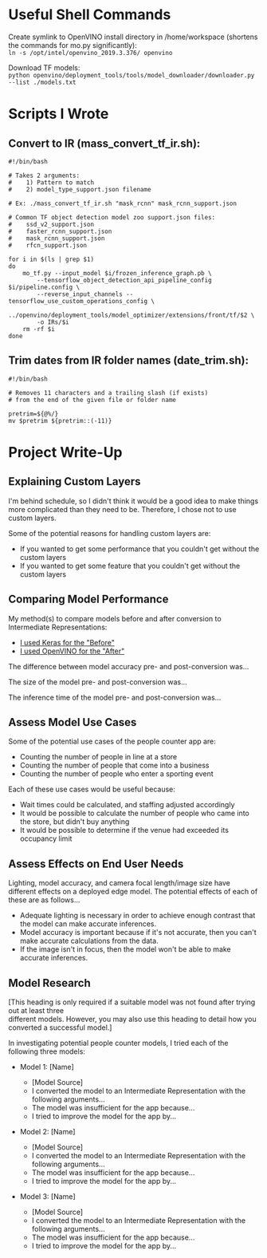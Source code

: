 # Useful Shell Commands
  
Create symlink to OpenVINO install directory in /home/workspace (shortens the commands for mo.py significantly):  
`ln -s /opt/intel/openvino_2019.3.376/ openvino`
  
Download TF models:  
`python openvino/deployment_tools/tools/model_downloader/downloader.py --list ./models.txt`
  
# Scripts I Wrote
  
## Convert to IR (mass_convert_tf_ir.sh):
```
#!/bin/bash

# Takes 2 arguments: 
#    1) Pattern to match 
#    2) model_type_support.json filename

# Ex: ./mass_convert_tf_ir.sh "mask_rcnn" mask_rcnn_support.json

# Common TF object detection model zoo support.json files: 
#    ssd_v2_support.json
#    faster_rcnn_support.json
#    mask_rcnn_support.json
#    rfcn_support.json

for i in $(ls | grep $1)
do
    mo_tf.py --input_model $i/frozen_inference_graph.pb \
        --tensorflow_object_detection_api_pipeline_config $i/pipeline.config \
        --reverse_input_channels --tensorflow_use_custom_operations_config \
        ../openvino/deployment_tools/model_optimizer/extensions/front/tf/$2 \
        -o IRs/$i
    rm -rf $i
done
```
  
## Trim dates from IR folder names (date_trim.sh):
```
#!/bin/bash

# Removes 11 characters and a trailing slash (if exists) 
# from the end of the given file or folder name

pretrim=${@%/}
mv $pretrim ${pretrim::(-11)}
```
  
# Project Write-Up
  
## Explaining Custom Layers
  
I'm behind schedule, so I didn't think it would be a good idea to make things more complicated than they need to be. Therefore, I chose not to use custom layers.  
  
Some of the potential reasons for handling custom layers are:  
- If you wanted to get some performance that you couldn't get without the custom layers  
- If you wanted to get some feature that you couldn't get without the custom layers  
  
## Comparing Model Performance
  
My method(s) to compare models before and after conversion to Intermediate Representations:  
- [I used Keras for the "Before"](https://www.youtube.com/watch?v=OO4HD-1wRN8)  
- [I used OpenVINO for the "After"](#Model-Research)  
  
The difference between model accuracy pre- and post-conversion was...  
  
The size of the model pre- and post-conversion was...  
  
The inference time of the model pre- and post-conversion was...  
  
## Assess Model Use Cases
  
Some of the potential use cases of the people counter app are:  
- Counting the number of people in line at a store  
- Counting the number of people that come into a business  
- Counting the number of people who enter a sporting event  
  
Each of these use cases would be useful because:  
- Wait times could be calculated, and staffing adjusted accordingly  
- It would be possible to calculate the number of people who came into the store, but didn't buy anything  
- It would be possible to determine if the venue had exceeded its occupancy limit  
  
## Assess Effects on End User Needs
  
Lighting, model accuracy, and camera focal length/image size have different effects on a deployed edge model. The potential effects of each of these are as follows...  
- Adequate lighting is necessary in order to achieve enough contrast that the model can make accurate inferences.  
- Model accuracy is important because if it's not accurate, then you can't make accurate calculations from the data.   
- If the image isn't in focus, then the model won't be able to make accurate inferences.   
  
## Model Research
  
[This heading is only required if a suitable model was not found after trying out at least three  
different models. However, you may also use this heading to detail how you converted a successful model.]  
  
In investigating potential people counter models, I tried each of the following three models:  
  
- Model 1: [Name]  
  - [Model Source]  
  - I converted the model to an Intermediate Representation with the following arguments...  
  - The model was insufficient for the app because...  
  - I tried to improve the model for the app by...  
  
- Model 2: [Name]  
  - [Model Source]  
  - I converted the model to an Intermediate Representation with the following arguments...  
  - The model was insufficient for the app because...  
  - I tried to improve the model for the app by...  
  
- Model 3: [Name]  
  - [Model Source]  
  - I converted the model to an Intermediate Representation with the following arguments...  
  - The model was insufficient for the app because...  
  - I tried to improve the model for the app by...  
  
